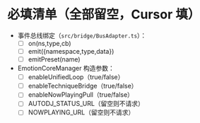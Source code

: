 # 必填清单（全部留空，Cursor 填）

- 事件总线绑定（`src/bridge/BusAdapter.ts`）：
  - [ ] on(ns,type,cb)
  - [ ] emit({namespace,type,data})
  - [ ] emitPreset(name)

- EmotionCoreManager 构造参数：
  - [ ] enableUnifiedLoop（true/false）
  - [ ] enableTechniqueBridge（true/false）
  - [ ] enableNowPlayingPull（true/false）
  - [ ] AUTODJ_STATUS_URL（留空则不请求）
  - [ ] NOWPLAYING_URL（留空则不请求）
